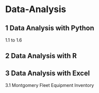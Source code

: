 # Data-Analysis

## 1 Data Analysis with Python

1.1 to 1.6

## 2 Data Analysis with R



## 3 Data Analysis with Excel

3.1 Montgomery Fleet Equipment Inventory
